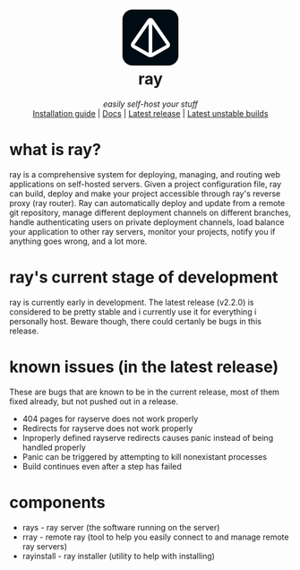 <h1 align="center">
  <img src="https://raw.githubusercontent.com/pyrretsoftware/ray/refs/heads/main/logo.svg" height="100"></img>
  <br>
  ray
</h1>
<p align="center">
    <i>easily self-host your stuff</i>
    <br>
    <a href="https://docs.ray.pyrret.com/guides/install">Installation guide</a>
    <span> | </span>
    <a href="https://docs.ray.pyrret.com/">Docs</a>
    <span> | </span>
    <a href="https://github.com/pyrretsoftware/ray/releases">Latest release</a>
    <span> | </span>
    <a href="https://github.com/pyrretsoftware/ray/actions/workflows/package.yml">Latest unstable builds</a>
</p>

# what is ray? 
ray is a comprehensive system for deploying, managing, and routing web applications on self-hosted servers. Given a project configuration file, ray can build, deploy and make your project accessible through ray's reverse proxy (ray router). Ray can automatically deploy and update from a remote git repository, manage different deployment channels on different branches, handle authenticating users on private deployment channels, load balance your application to other ray servers, monitor your projects, notify you if anything goes wrong, and a lot more.

# ray's current stage of development
ray is currently early in development. The latest release (v2.2.0) is considered to be pretty stable and i currently use it for everything i personally host. Beware though, there could certanly be bugs in this release.

# known issues (in the latest release)
These are bugs that are known to be in the current release, most of them fixed already, but not pushed out in a release.
* 404 pages for rayserve does not work properly
* Redirects for rayserve does not work properly
* Inproperly defined rayserve redirects causes panic instead of being handled properly
* Panic can be triggered by attempting to kill nonexistant processes
* Build continues even after a step has failed

# components
- rays - ray server (the software running on the server)
- rray - remote ray (tool to help you easily connect to and manage remote ray servers)
- rayinstall - ray installer (utility to help with installing)
